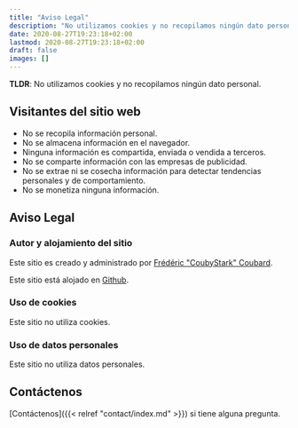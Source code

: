 ```yaml
---
title: "Aviso Legal"
description: "No utilizamos cookies y no recopilamos ningún dato personal."
date: 2020-08-27T19:23:18+02:00
lastmod: 2020-08-27T19:23:18+02:00
draft: false
images: []
---
```


__TLDR__: No utilizamos cookies y no recopilamos ningún dato personal.

## Visitantes del sitio web

- No se recopila información personal.
- No se almacena información en el navegador.
- Ninguna información es compartida, enviada o vendida a terceros.
- No se comparte información con las empresas de publicidad.
- No se extrae ni se cosecha información para detectar tendencias personales y de comportamiento.
- No se monetiza ninguna información.

<div class="pb-4">
  <h2 class="py-2">Aviso Legal</h2>
  <h3 class="py-2">Autor y alojamiento del sitio</h3>
    <p>Este sitio es creado y administrado por <a href="https://www.linkedin.com/in/couby"><i class="fab fa-linkedin"></i> Frédéric "CoubyStark" Coubard</a>.</p>
    <p>Este sitio está alojado en <a href="https://docs.github.com/en/github/site-policy/github-terms-of-service">Github</a>.</p>
  <h3 class="py-2">Uso de cookies</h3>
    <p>Este sitio no utiliza cookies.</p>
  <h3 class="py-2">Uso de datos personales</h3>
    <p>Este sitio no utiliza datos personales.</p>
</div>

## Contáctenos

[Contáctenos]({{< relref "contact/index.md" >}}) si tiene alguna pregunta.
